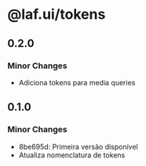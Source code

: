 # @laf.ui/tokens

## 0.2.0

### Minor Changes

- Adiciona tokens para media queries

## 0.1.0

### Minor Changes

- 8be695d: Primeira versão disponível
- Atualiza nomenclatura de tokens
